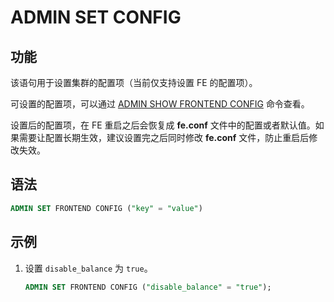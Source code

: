 # ADMIN SET CONFIG

## 功能

该语句用于设置集群的配置项（当前仅支持设置 FE 的配置项）。

可设置的配置项，可以通过 [ADMIN SHOW FRONTEND CONFIG](ADMIN%20SHOW%20CONFIG.md) 命令查看。

设置后的配置项，在 FE 重启之后会恢复成 **fe.conf** 文件中的配置或者默认值。如果需要让配置长期生效，建议设置完之后同时修改 **fe.conf** 文件，防止重启后修改失效。

## 语法

```sql
ADMIN SET FRONTEND CONFIG ("key" = "value")
```

## 示例

1. 设置 `disable_balance` 为 `true`。

    ```sql
    ADMIN SET FRONTEND CONFIG ("disable_balance" = "true");
    ```
